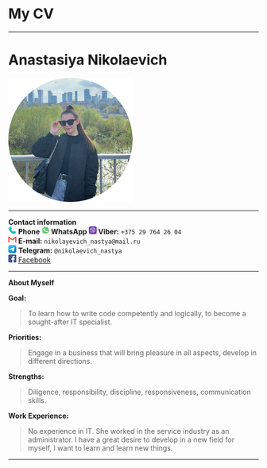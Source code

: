 # My CV # 
---
# Anastasiya Nikolaevich #  
![me](assets/img/avatar.png) 

---
**Contact information**  
![icon](/assets/icon/phone-call.png)
**Phone
![icon](/assets/icon/whatsapp.png)
WhatsApp
![icon](/assets/icon/vb.png)
Viber:** `+375 29 764 26 04`  
![icon](assets/icon/gmail.png)
**E-mail:** `nikolayevich_nastya@mail.ru`  
![icon](/assets/icon/telegra.png)
**Telegram:** `@nikolaevich_nastya`  
![icon](/assets/icon/facebook.png) 
[Facebook](https://www.facebook.com/nikolaevichaa)  

---
**About Myself** 

**Goal:** 
>To learn how to write code competently and logically, to become a sought-after IT specialist.  
>
**Priorities:** 
>Engage in a business that will bring pleasure in all aspects, develop in different directions.  
>
**Strengths:** 
>Diligence, responsibility, discipline, responsiveness, communication skills.  
>
**Work Experience:** 
>No experience in IT. She worked in the service industry as an administrator. I have a great desire to develop in a new field for myself, I want to learn and learn new things.

---